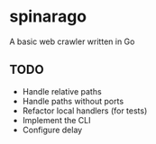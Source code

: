 # spinarago
A basic web crawler written in Go


## TODO

- Handle relative paths
- Handle paths without ports
- Refactor local handlers (for tests)
- Implement the CLI
- Configure delay
